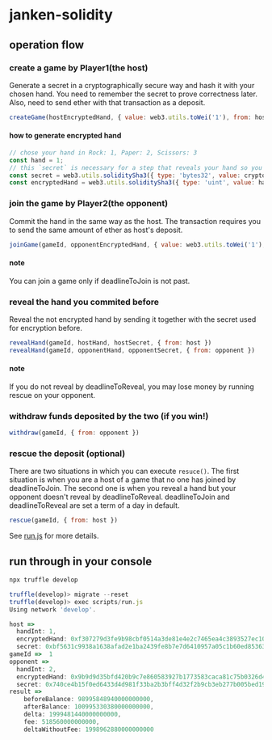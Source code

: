 # janken-solidity

## operation flow

### create a game by Player1(the host)

Generate a secret in a cryptographically secure way and hash it with your chosen hand. You need to remember the secret to prove correctness later. Also, need to send ether with that transaction as a deposit.

```js
createGame(hostEncryptedHand, { value: web3.utils.toWei('1'), from: host })
```

#### how to generate encrypted hand

```js
// chose your hand in Rock: 1, Paper: 2, Scissors: 3
const hand = 1;
// this `secret` is necessary for a step that reveals your hand so you need to make a note.
const secret = web3.utils.soliditySha3({ type: 'bytes32', value: crypto.randomBytes(32).toString('hex') });
const encryptedHand = web3.utils.soliditySha3({ type: 'uint', value: hand }, { type: 'bytes32', value: secret });
```

### join the game by Player2(the opponent)

Commit the hand in the same way as the host. The transaction requires you to send the same amount of ether as host's deposit.

```js
joinGame(gameId, opponentEncryptedHand, { value: web3.utils.toWei('1'), from: opponent })
```

#### note

You can join a game only if deadlineToJoin is not past.

### reveal the hand you commited before

Reveal the not encrypted hand by sending it together with the secret used for encryption before.

```js
revealHand(gameId, hostHand, hostSecret, { from: host })
revealHand(gameId, opponentHand, opponentSecret, { from: opponent })
```

#### note

If you do not reveal by deadlineToReveal, you may lose money by running rescue on your opponent.

### withdraw funds deposited by the two (if you win!)

```js
withdraw(gameId, { from: opponent })
```

### rescue the deposit (optional)

There are two situations in which you can execute `resuce()`.
The first situation is when you are a host of a game that no one has joined by deadlineToJoin.
The second one is when you reveal a hand but your opponent doesn't reveal by deadlineToReveal.
deadlineToJoin and deadlineToReveal are set a term of a day in default.

```js
rescue(gameId, { from: host })
```

See [run.js](run.js) for more details.

## run through in your console

```js
npx truffle develop

truffle(develop)> migrate --reset
truffle(develop)> exec scripts/run.js
Using network 'develop'.

host =>
  handInt: 1,
  encryptedHand: 0xf307279d3fe9b98cbf0514a3de81e4e2c7465ea4c3893527ec105629e31f4959,
  secret: 0xbf5631c9938a1638afad2e1ba2439fe8b7e7d6410957a05c1b60ed8536373203
gameId =>  1
opponent =>
  handInt: 2,
  encryptedHand: 0x9b9d9d35bfd420b9c7e860583927b1773583caca81c75b0326d48ea2ecd66cd9,
  secret: 0x740ce4b15f0ed6433d4d981f33ba2b3bff4d32f2b9cb3eb277b005bed19519fc
result =>
    beforeBalance: 98995848940000000000,
    afterBalance: 100995330380000000000,
    delta: 1999481440000000000,
    fee: 518560000000000,
    deltaWithoutFee: 1998962880000000000
```
